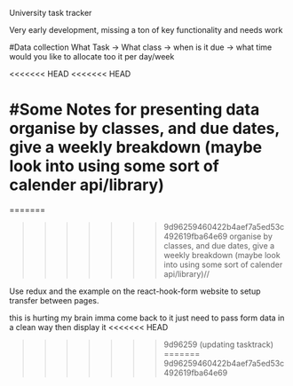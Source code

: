 University task tracker

Very early development, missing a ton of key functionality and needs work



#Data collection
What Task -> What class -> when is it due -> what time would you like to allocate too it per day/week

<<<<<<< HEAD
<<<<<<< HEAD

#Some Notes for presenting data
organise by classes, and due dates, give a weekly breakdown (maybe look into using some sort of calender api/library)
=======
=======
>>>>>>> 9d96259460422b4aef7a5ed53c492619fba64e69
organise by classes, and due dates, give a weekly breakdown (maybe look into using some sort of calender api/library)//

Use redux and the example on the react-hook-form website to setup transfer between pages.

this is hurting my brain imma come back to it just need to pass form data in a clean way then display it
<<<<<<< HEAD
>>>>>>> 9d96259 (updating tasktrack)
=======
>>>>>>> 9d96259460422b4aef7a5ed53c492619fba64e69
